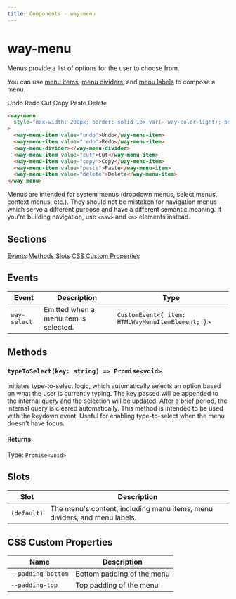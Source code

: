 ```yaml
---
title: Components - way-menu
---
```


# way-menu

<div class="block p-8 mb-5 bg-white rounded-lg shadow-lg">

Menus provide a list of options for the user to choose from.

You can use [menu items](/components/menu-item), [menu dividers](/components/menu-divider), and [menu labels](/components/menu-label) to compose a menu.

<way-menu style="max-width: 200px; border: solid 1px var(--way-color-light); border-radius: var(--way-border-radius-medium);">
  <way-menu-item value="undo">Undo</way-menu-item>
  <way-menu-item value="redo">Redo</way-menu-item>
  <way-menu-divider></way-menu-divider>
  <way-menu-item value="cut">Cut</way-menu-item>
  <way-menu-item value="copy">Copy</way-menu-item>
  <way-menu-item value="paste">Paste</way-menu-item>
  <way-menu-item value="delete">Delete</way-menu-item>
</way-menu>

```html
<way-menu
  style="max-width: 200px; border: solid 1px var(--way-color-light); border-radius: var(--way-border-radius-medium);"
>
  <way-menu-item value="undo">Undo</way-menu-item>
  <way-menu-item value="redo">Redo</way-menu-item>
  <way-menu-divider></way-menu-divider>
  <way-menu-item value="cut">Cut</way-menu-item>
  <way-menu-item value="copy">Copy</way-menu-item>
  <way-menu-item value="paste">Paste</way-menu-item>
  <way-menu-item value="delete">Delete</way-menu-item>
</way-menu>
```

Menus are intended for system menus (dropdown menus, select menus, context menus, etc.). They should not be mistaken for navigation menus which serve a different purpose and have a different semantic meaning. If you're building navigation, use `<nav>` and `<a>` elements instead.

## Sections

<div class="flex items-center">
<a href="#events" class="mr-3">Events</a> 
<a href="#methods" class="mr-3">Methods</a> 
<a href="#slots" class="mr-3">Slots</a> 
<a href="#css-custom-properties">CSS Custom Properties</a> 
</div>

</div>

<div id="events" class="block p-8 mb-5 bg-white rounded-lg shadow-lg">

## Events

| Event        | Description                           | Type                                             |
| ------------ | ------------------------------------- | ------------------------------------------------ |
| `way-select` | Emitted when a menu item is selected. | `CustomEvent<{ item: HTMLWayMenuItemElement; }>` |

</div>

<div id="methods" class="block p-8 mb-5 bg-white rounded-lg shadow-lg">

## Methods

### `typeToSelect(key: string) => Promise<void>`

Initiates type-to-select logic, which automatically selects an option based on what the user is currently typing.
The key passed will be appended to the internal query and the selection will be updated. After a brief period, the
internal query is cleared automatically. This method is intended to be used with the keydown event. Useful for
enabling type-to-select when the menu doesn't have focus.

#### Returns

Type: `Promise<void>`

</div>

<div id="slots" class="block p-8 mb-5 bg-white rounded-lg shadow-lg">

## Slots

| Slot        | Description                                                               |
| ----------- | ------------------------------------------------------------------------- |
| `(default)` | The menu's content, including menu items, menu dividers, and menu labels. |

</div>

<div id="css-custom-properties" class="block p-8 mb-5 bg-white rounded-lg shadow-lg">

## CSS Custom Properties

| Name               | Description                |
| ------------------ | -------------------------- |
| `--padding-bottom` | Bottom padding of the menu |
| `--padding-top`    | Top padding of the menu    |

</div>

